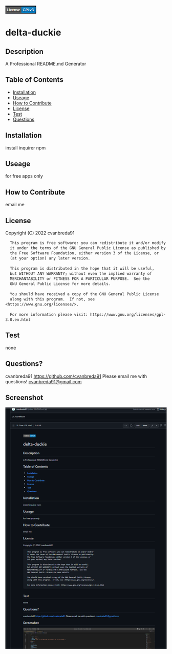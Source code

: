 ![License](https://github.com/cvanbreda91/delta-duckie/blob/main/utils/badges/GPLv3.png?raw=true)
# delta-duckie
## Description
A Professional README.md Generator

## Table of Contents
* [Installation](#installation)
* [Useage](#useage)
* [How to Contribute](#How-to-Contribute)
* [License](#License)
* [Test](#Test)
* [Questions](#Questions)

## Installation
install inquirer npm

## Useage
for free apps only

## How to Contribute
email me

## License 
 Copyright (C) 2022  cvanbreda91

      This program is free software: you can redistribute it and/or modify
      it under the terms of the GNU General Public License as published by
      the Free Software Foundation, either version 3 of the License, or
      (at your option) any later version.
  
      This program is distributed in the hope that it will be useful,
      but WITHOUT ANY WARRANTY; without even the implied warranty of
      MERCHANTABILITY or FITNESS FOR A PARTICULAR PURPOSE.  See the
      GNU General Public License for more details.
  
      You should have received a copy of the GNU General Public License
      along with this program.  If not, see <https://www.gnu.org/licenses/>.
      
      For more information please visit: https://www.gnu.org/licenses/gpl-3.0.en.html

## Test
none

## Questions?
cvanbreda91
https://github.com/cvanbreda91
Please email me with questions!
cvanbreda91@gmail.com

## Screenshot
![website-image](https://github.com/cvanbreda91/delta-duckie/blob/main/images/readme.png?raw=true)
